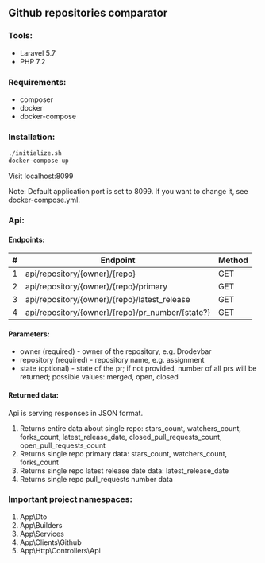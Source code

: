 ## Github repositories comparator

### Tools:
* Laravel 5.7
* PHP 7.2

### Requirements:
* composer
* docker
* docker-compose

### Installation:
```bash
./initialize.sh
docker-compose up
```

Visit localhost:8099

Note: Default application port is set to 8099. If you want to change it, see docker-compose.yml.

### Api:

#### Endpoints:

| #   | Endpoint                                                | Method |
| --- | ------------------------------------------------------- | ------ |
| 1   | api/repository/{owner}/{repo}                           | GET    |
| 2   | api/repository/{owner}/{repo}/primary                   | GET    |
| 3   | api/repository/{owner}/{repo}/latest_release            | GET    |
| 4   | api/repository/{owner}/{repo}/pr_number/{state?}        | GET    |

#### Parameters:
* owner (required) - owner of the repository, e.g. Drodevbar
* repository (required) - repository name, e.g. assignment
* state (optional) - state of the pr; if not provided, number of all prs will be returned; possible values: merged, open, closed

#### Returned data:
Api is serving responses in JSON format.

1. Returns entire data about single repo:
 stars_count, watchers_count, forks_count, latest_release_date, closed_pull_requests_count, open_pull_requests_count
2. Returns single repo primary data: stars_count, watchers_count, forks_count
3. Returns single repo latest release date data: latest_release_date
4. Returns single repo pull_requests number data

### Important project namespaces:
1. App\Dto
2. App\Builders
3. App\Services
4. App\Clients\Github
5. App\Http\Controllers\Api